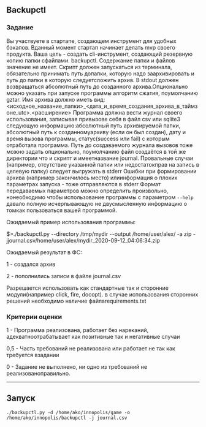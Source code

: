 ## Backupctl
### Задание

Вы участвуете в стартапе, создающем инструмент для удобных бэкапов. Вданный момент стартап начинает делать mvp своего продукта.
Ваша цель - создать cli-инструмент, создающий резервную копию папки сфайлами. backupctl.
Содержание папки и файлов значение не имеет.
Скрипт должен запускаться из терминала, обязательно принимать путь допапки, которую надо заархивировать и путь до папки в которую следуетсложить архив.
В stdout должен возвращаться абсолютный путь до созданного архива.Опционально можно указать при запуске программы алгоритм сжатия, поумолчанию gztar.
Имя архива должно иметь вид:<исходное_название_папки>_<дата_и_время_создания_архива_в_таймзоне_utc>.<расширение>
Программа должна вести журнал своего использования, записывая привызове себя в файл csv или sqlite3 следующую информацию:абсолютный путь архивируемой папки, 
абсолютный путь к созданномуархиву (если он был создан), дату и время вызова программы, статус(success или fail) с которым отработала программа.
Путь до создаваемого журнала вызовов тоже можно задать опционально, поумолчанию файл создаётся в той же директории что и скрипт и имеетназвание journal.
Провальные случаи (например, отсутствие указанной папки или недостатокправ на запись в целевую папку) следует выгружать в stderr
Ошибки при формировании архива (например закончилось место) илиинформация о плохих параметрах запуска - тоже отправляются в stderr
Формат передаваемых параметров можно определить произвольно, нонеобходимо чтобы использование программы с параметром `--help` давало полную исчерпывающую не двусмысленную 
информацию о томкак пользоваться вашей программой.

Ожидаемый пример использования программы:

$>./backupctl.py --directory /tmp/mydir --output /home/user/alex/ -a zip -jjournal.csv/home/user/alex/mydir_2020-09-12_04:06:34.zip

Ожидаемый результат в ФС:

1 - создался архив

2 - пополнились записи в файле journal.csv

Разрешается использовать как стандартные так и сторонние модули(например click, fire, docopt).
в случае использования сторонних решений необходимо наличие файлаrequirements.txt

### Критерии оценки
1 - Программа реализована, работает без нареканий, адекватноотрабатывает как позитивные так и негативные случаи 

0,5 - Часть требований не реализована или работает не так как требуется взадании 

0 - Задание не выполнено, ни одно из требований не реализованоправильно.

---------------------------------------------------------------------------------------------------------------------------------
## Запуск 
```
./backupctl.py -d /home/ako/innopolis/game -o /home/ako/innopolis/backupctl -j journal.csv
```
